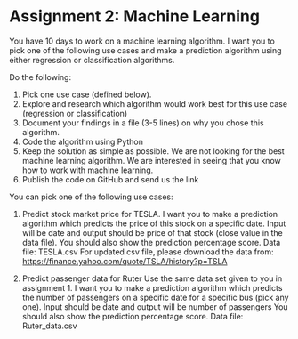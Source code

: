 # Assignment 2: Machine Learning


You have 10 days to work on a machine learning algorithm.
I want you to pick one of the following use cases and make a prediction algorithm using either regression or classification algorithms.

Do the following:
1. Pick one use case (defined below).
2. Explore and research which algorithm would work best for this use case (regression or classification)
3. Document your findings in a file (3-5 lines) on why you chose this algorithm.
4. Code the algorithm using Python
5. Keep the solution as simple as possible. We are not looking for the best machine learning algorithm. We are interested in seeing that you know how to work with machine learning.
6. Publish the code on GitHub and send us the link


You can pick one of the following use cases:

1. Predict stock market price for TESLA.
I want you to make a prediction algorithm which predicts the price of this stock on a specific date. Input will be date and output should be price of that stock (close value in the data file).
You should also show the  prediction percentage score.
Data file: TESLA.csv
For updated csv file, please download the data from:
https://finance.yahoo.com/quote/TSLA/history?p=TSLA

2. Predict passenger data for Ruter
Use the same data set given to you in assignment 1. I want you to make a prediction algorithm which predicts the number of passengers on a specific date for a specific bus (pick any one). Input should be date and output will be number of passengers
You should also show the  prediction percentage score. Data file: Ruter_data.csv
